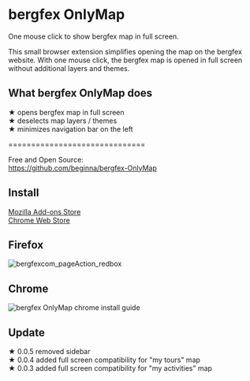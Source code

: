 # bergfex OnlyMap
One mouse click to show bergfex map in full screen.

This small browser extension simplifies opening the map on the bergfex website. With one mouse click, the bergfex map is opened in full screen without additional layers and themes.

## What bergfex OnlyMap does  
★ opens bergfex map in full screen  
★ deselects map layers / themes  
★ minimizes navigation bar on the left  

==============================  

Free and Open Source:  
https://github.com/beginna/bergfex-OnlyMap  

## Install  
[Mozilla Add-ons Store](https://addons.mozilla.org/en-GB/firefox/addon/bergfex-onlymap/)  
[Chrome Web Store](https://chrome.google.com/webstore/detail/bergfex-onlymap/dpdhedfejfioodmigcfcnnohciblpldl/)  

## Firefox  
![bergfexcom_pageAction_redbox](https://user-images.githubusercontent.com/19627004/103413310-4541d380-4b79-11eb-9adb-1d7a1dd02f81.png)  

## Chrome  
![bergfex OnlyMap chrome install guide](https://user-images.githubusercontent.com/19627004/103457725-0a1edc00-4d02-11eb-82c4-9b022900ddd0.png)  


## Update  
★ 0.0.5 removed sidebar  
★ 0.0.4 added full screen compatibility for "my tours" map  
★ 0.0.3 added full screen compatibility for "my activities" map  
